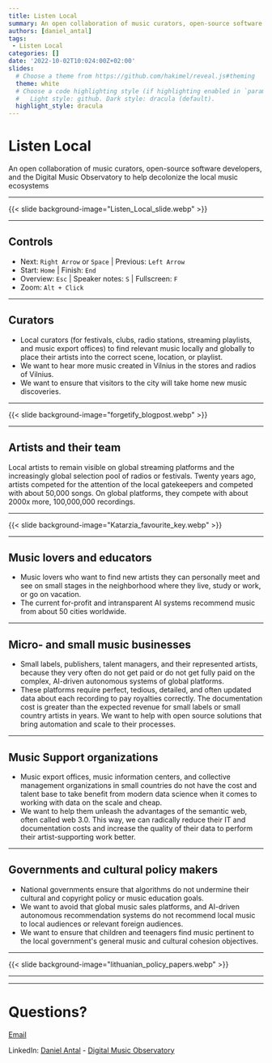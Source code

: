 ```yaml
---
title: Listen Local
summary: An open collaboration of music curators, open-source software developers, and the Digital Music Observatory to help decolonize the local music ecosystems
authors: [daniel_antal]
tags: 
 - Listen Local
categories: []
date: '2022-10-02T10:024:00Z+02:00'
slides:
  # Choose a theme from https://github.com/hakimel/reveal.js#theming
  theme: white
  # Choose a code highlighting style (if highlighting enabled in `params.toml`)
  #   Light style: github. Dark style: dracula (default).
  highlight_style: dracula
---
```


# Listen Local

An open collaboration of music curators, open-source software developers, and the Digital Music Observatory to help decolonize the local music ecosystems

---

{{< slide background-image="Listen_Local_slide.webp" >}}

---

## Controls

- Next: `Right Arrow` or `Space` | Previous: `Left Arrow`
- Start: `Home` | Finish: `End`
- Overview: `Esc` | Speaker notes: `S` | Fullscreen: `F`
- Zoom: `Alt + Click`

---


## Curators

- Local curators (for festivals, clubs, radio stations, streaming playlists, and music export offices) to find relevant music locally and globally to place their artists into the correct scene, location, or playlist. 
- We want to hear more music created in Vilnius in the stores and radios of Vilnius. 
- We want to ensure that visitors to the city will take home new music discoveries.

---

{{< slide background-image="forgetify_blogpost.webp" >}}

---

## Artists and their team
Local artists to remain visible on global streaming platforms and the increasingly global selection pool of radios or festivals. Twenty years ago, artists competed for the attention of the local gatekeepers and competed with about 50,000 songs. On global platforms, they compete with about 2000x more, 100,000,000 recordings.

---

{{< slide background-image="Katarzia_favourite_key.webp" >}}

---

## Music lovers and educators

- Music lovers who want to find new artists they can personally meet and see on small stages in the neighborhood where they live, study or work, or go on vacation. 
- The current for-profit and intransparent AI systems recommend music from about 50 cities worldwide.

--- 

## Micro- and small music businesses

- Small labels, publishers, talent managers, and their represented artists, because they very often do not get paid or do not get fully paid on the complex, AI-driven autonomous systems of global platforms. 
- These platforms require perfect, tedious, detailed, and often updated data about each recording to pay royalties correctly. The documentation cost is greater than the expected revenue for small labels or small country artists in years. We want to help with open source solutions that bring automation and scale to their processes. 

--- 

## Music Support organizations
- Music export offices, music information centers, and collective management organizations in small countries do not have the cost and talent base to take benefit from modern data science when it comes to working with data on the scale and cheap. 
- We want to help them unleash the advantages of the semantic web, often called web 3.0. This way, we can radically reduce their IT and documentation costs and increase the quality of their data to perform their artist-supporting work better.

--- 

## Governments and cultural policy makers

- National governments ensure that algorithms do not undermine their cultural and copyright policy or music education goals. 
- We want to avoid that global music sales platforms, and AI-driven autonomous recommendation systems do not recommend local music to local audiences or relevant foreign audiences. 
- We want to ensure that children and teenagers find music pertinent to the local government's general music and cultural cohesion objectives.
---

{{< slide background-image="lithuanian_policy_papers.webp" >}}

---


---
# Questions?

[Email](https://reprex.nl/#contact)

LinkedIn: [Daniel Antal](https://www.linkedin.com/in/antaldaniel/) - [Digital Music Observatory](https://www.linkedin.com/company/79286750)
